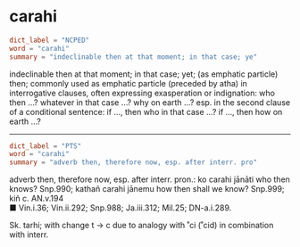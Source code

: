 # carahi

``` toml
dict_label = "NCPED"
word = "carahi"
summary = "indeclinable then at that moment; in that case; ye"
```

indeclinable then at that moment; in that case; yet; (as emphatic particle) then; commonly used as emphatic particle (preceded by atha) in interrogative clauses, often expressing exasperation or indignation: who then …? whatever in that case …? why on earth …? esp. in the second clause of a conditional sentence: if …, then who in that case …? if …, then how on earth …?

--------------------

``` toml
dict_label = "PTS"
word = "carahi"
summary = "adverb then, therefore now, esp. after interr. pro"
```

adverb then, therefore now, esp. after interr. pron.: ko carahi jānāti who then knows? Snp.990; kathañ carahi jānemu how then shall we know? Snp.999; kiñ c. AN.v.194  
■ Vin.i.36; Vin.ii.292; Snp.988; Ja.iii.312; Mil.25; DN\-a.i.289.

Sk. tarhi; with change t → c due to analogy with ˚ci (˚cid) in combination with interr.

